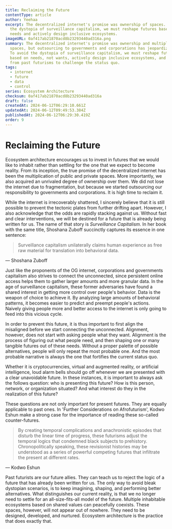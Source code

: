 ```yaml
---
title: Reclaiming the Future
contentType: article
author: Yeehaa
excerpt: The decentralized internet's promise was ownership of spaces. To avoid
  the dystopia of surveillance capitalism, we must reshape futures based on
  needs and actively design inclusive ecosystems.
imageURL: 0af417ab21870acd8b23293440ad316a.png
summary: The decentralized internet's promise was ownership and multiplicity of
  spaces, but outsourcing to governments and corporations has jeopardized this.
  To avoid the dystopia of surveillance capitalism, we must reshape futures
  based on needs, not wants, actively design inclusive ecosystems, and learn
  from past futurisms to challenge the status quo.
tags:
  - internet
  - future
  - data
  - control
series: Ecosystem Architecture
checksum: 0af417ab21870acd8b23293440ad316a
draft: false
createdAt: 2024-06-12T06:29:10.661Z
updatedAt: 2024-06-12T09:49:53.384Z
publishedAt: 2024-06-12T06:29:30.419Z
order: 9
---
```


# Reclaiming the Future

Ecosystem architecture encourages us to invest in futures that we would like to inhabit rather than settling for the one that we expect to become reality. From its inception, the true promise of the decentralized internet has been the multiplication of public and private spaces. More importantly, we also acquired an unrivaled degree of ownership over them. We did not lose the internet due to fragmentation, but because we started outsourcing our responsibility to governments and corporations. It is high time to reclaim it.

While the internet is irrecoverably shattered, I sincerely believe that it is still possible to prevent the tectonic plates from further drifting apart. However, I also acknowledge that the odds are rapidly stacking against us. Without fast and clear interventions, we will be destined for a future that is already being written for us. The name of that story is *Surveillance Capitalism*. In her book with the same title, Shoshana Zuboff succinctly captures its essence in one sentence:

 > 
 > Surveillance capitalism unilaterally claims human experience as free raw material for translation into behavioral data.

― Shoshana Zuboff

Just like the proponents of the OG internet, corporations and governments capitalism also strives to connect the unconnected, since persistent online access helps them to gather larger amounts and more granular data. In the age of surveillance capitalism, these former adversaries have found a shared interest in getting more control over people's behavior. Data is the weapon of choice to achieve it. By analyzing large amounts of behavioral patterns, it becomes easier to predict and preempt people's actions. Naively giving people more and better access to the internet is only going to feed into this vicious cycle.

In order to prevent this future, it is thus important to first align the misaligned before we start connecting the unconnected. Alignment, however, does not start with asking people what they want. Alignment is the process of figuring out what people need, and then shaping one or many tangible futures out of these needs. Without a proper palette of possible alternatives, people will only repeat the most probable one. And the most probable narrative is always the one that fortifies the current status quo.

Whether it is cryptocurrencies, virtual and augmented reality, or artificial intelligence, loud alarm bells should go off whenever we are presented with a clear unavoidable future. In these instances, it is important to always ask the follows question: who is presenting this future? How is this person, network, or organization situated? And what interest do they in the realization of this future? 

These questions are not only important for present futures. They are equally applicable to past ones. In 'Further Considerations on Afrofuturism', Kodwo Eshun make a strong case for the importance of reading these so-called counter-futures.

 > 
 > By creating temporal complications and anachronistic episodes that disturb the linear time of progress, these futurisms adjust the temporal logics that condemned black subjects to prehistory. Chronopolitically speaking, these revisionist histories may be understood as a series of powerful competing futures that infiltrate the present at different rates.

— Kodwo Eshun

Past futurists are our future allies. They can teach us to reject the logic of a future that has already been written for us. The only way to avoid bleak dystopian scenarios, is to keep imagining, shaping, and performing better alternatives. What distinguishes our current reality, is that we no longer need to settle for an all-size-fits-all model of the future. Multiple inhabitable ecosystems based on shared values can peacefully coexists. These spaces, however, will not appear out of nowhere. They need to be designed, developed, and nurtured. Ecosystem architecture is the practice that does exactly that.

